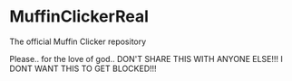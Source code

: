 # MuffinClickerReal
The official Muffin Clicker repository

Please.. for the love of god.. DON'T SHARE THIS WITH ANYONE ELSE!!! I DONT WANT THIS TO GET BLOCKED!!!
